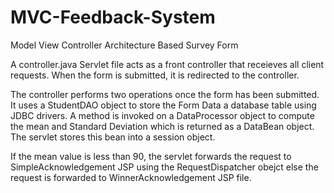 # MVC-Feedback-System
Model View Controller Architecture Based Survey Form 

A controller.java Servlet file acts as a front controller that receieves all client requests.
When the form is submitted, it is redirected to the controller.

The controller performs two operations once the form has been submitted.
It uses a StudentDAO object to store the Form Data a database table using JDBC drivers.
A method is invoked on a DataProcessor object to compute the mean and Standard Deviation which is returned as a 
DataBean object. The servlet stores this bean into a session object. 

If the mean value is less than 90, the servlet forwards the request to SimpleAcknowledgement JSP using the 
RequestDispatcher obejct else the request is forwarded to WinnerAcknowledgement JSP file.

